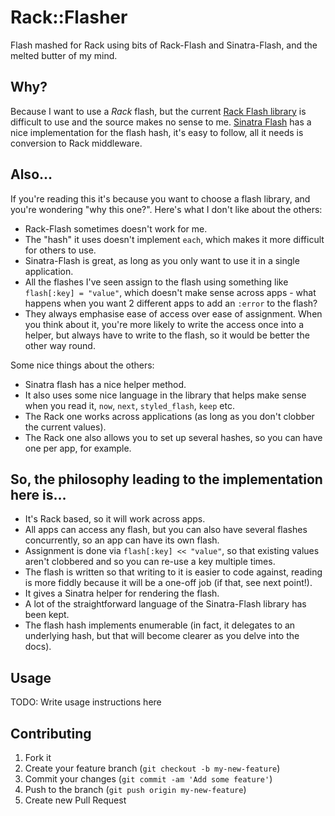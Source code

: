 # Rack::Flasher #

Flash mashed for Rack using bits of Rack-Flash and Sinatra-Flash, and the melted butter of my mind.

## Why? ##

Because I want to use a _Rack_ flash, but the current [Rack Flash library](https://rubygems.org/gems/rack-flash3) is difficult to use and the source makes no sense to me. [Sinatra Flash](https://rubygems.org/gems/sinatra-flash) has a nice implementation for the flash hash, it's easy to follow, all it needs is conversion to Rack middleware.

## Also… ##

If you're reading this it's because you want to choose a flash library, and you're wondering "why this one?". Here's what I don't like about the others:

* Rack-Flash sometimes doesn't work for me.
* The "hash" it uses doesn't implement `each`, which makes it more difficult for others to use.
* Sinatra-Flash is great, as long as you only want to use it in a single application.
* All the flashes I've seen assign to the flash using something like `flash[:key] = "value"`, which doesn't make sense across apps - what happens when you want 2 different apps to add an `:error` to the flash?
* They always emphasise ease of access over ease of assignment. When you think about it, you're more likely to write the access once into a helper, but always have to write to the flash, so it would be better the other way round.


Some nice things about the others:

* Sinatra flash has a nice helper method.
* It also uses some nice language in the library that helps make sense when you read it, `now`, `next`, `styled_flash`, `keep` etc.
* The Rack one works across applications (as long as you don't clobber the current values).
* The Rack one also allows you to set up several hashes, so you can have one per app, for example.

## So, the philosophy leading to the implementation here is… ##

* It's Rack based, so it will work across apps.
* All apps can access any flash, but you can also have several flashes concurrently, so an app can have its own flash.
* Assignment is done via `flash[:key] << "value"`, so that existing values aren't clobbered and so you can re-use a key multiple times.
* The flash is written so that writing to it is easier to code against, reading is more fiddly because it will be a one-off job (if that, see next point!).
* It gives a Sinatra helper for rendering the flash.
* A lot of the straightforward language of the Sinatra-Flash library has been kept.
* The flash hash implements enumerable (in fact, it delegates to an underlying hash, but that will become clearer as you delve into the docs).


## Usage

TODO: Write usage instructions here

## Contributing

1. Fork it
2. Create your feature branch (`git checkout -b my-new-feature`)
3. Commit your changes (`git commit -am 'Add some feature'`)
4. Push to the branch (`git push origin my-new-feature`)
5. Create new Pull Request
